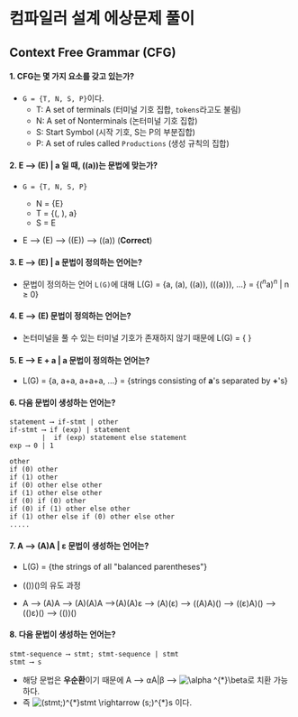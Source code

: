 # 컴파일러 설계 에상문제 풀이

## Context Free Grammar (CFG)

#### 1. CFG는 몇 가지 요소를 갖고 있는가?

- `G = {T, N, S, P}`이다.
  - T: A set of terminals (터미널 기호 집합, `tokens`라고도 불림)
  - N: A set of Nonterminals (논터미널 기호 집합)
  - S: Start Symbol (시작 기호, S는 P의 부분집합)
  - P: A set of rules called `Productions` (생성 규칙의 집합)

#### 2. E ⟶ (E) | a 일 때, ((a))는 문법에 맞는가?

- `G = {T, N, S, P}`

  - N = {E}
  - T = {(, ), a}
  - S = E

- E ⟶ (E) ⟶ ((E)) ⟶ ((a)) (**Correct**)

#### 3. E ⟶ (E) | a 문법이 정의하는 언어는?

- 문법이 정의하는 언어 `L(G)`에 대해
  L(G) = {a, (a), ((a)), (((a))), ...} = {$(^n$a$)^n$ | n ≥ 0}

#### 4. E ⟶ (E) 문법이 정의하는 언어는?

- 논터미널을 풀 수 있는 터미널 기호가 존재하지 않기 때문에 L(G) = { }

#### 5. E ⟶ E + a | a 문법이 정의하는 언어는?

- L(G) = {a, a+a, a+a+a, ...} = {strings consisting of **a**'s separated by **+**'s}

#### 6. 다음 문법이 생성하는 언어는?

```
statement ⟶ if-stmt | other
if-stmt ⟶ if (exp) | statement
        |  if (exp) statement else statement
exp ⟶ 0 | 1
```

```
other
if (0) other
if (1) other
if (0) other else other
if (1) other else other
if (0) if (0) other
if (0) if (1) other else other
if (1) other else if (0) other else other
.....
```

#### 7. A ⟶ (A)A | ε 문법이 생성하는 언어는?

- L(G) = {the strings of all "balanced parentheses"}

- (())()의 유도 과정
- A ⟶ (A)A ⟶ (A)(A)A ⟶(A)(A)ε ⟶ (A)(ε) ⟶ ((A)A)() ⟶ ((ε)A)() ⟶ (()ε)() ⟶ (())()

#### 8. 다음 문법이 생성하는 언어는?

```
stmt-sequence ⟶ stmt; stmt-sequence | stmt
stmt ⟶ s
```

- 해당 문법은 **우순환**이기 때문에 A ⟶ ⍺A|β ⟶ <img src="https://latex.codecogs.com/svg.image?\alpha&space;^{*}\beta&space;" title="\alpha ^{*}\beta " />로 치환 가능하다.
- 즉 <img src="https://latex.codecogs.com/svg.image?(stmt;)^{*}stmt&space;\rightarrow&space;(s;)^{*}s" title="(stmt;)^{*}stmt \rightarrow (s;)^{*}s" /> 이다.
